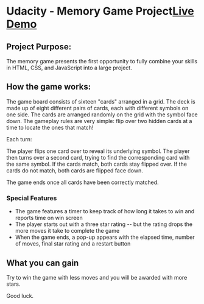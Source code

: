 # Udacity - Memory Game Project[Live Demo](https://archanabansal88.github.io/memory-game/)

## Project Purpose:

The memory game presents the first opportunity to fully combine your skills in HTML, CSS, and JavaScript into a large project. 

## How the game works:

The game board consists of sixteen "cards" arranged in a grid. The deck is made up of eight different pairs of cards, each with different symbols on one side. The cards are arranged randomly on the grid with the symbol face down. The gameplay rules are very simple: flip over two hidden cards at a time to locate the ones that match!

Each turn:

The player flips one card over to reveal its underlying symbol.
The player then turns over a second card, trying to find the corresponding card with the same symbol.
If the cards match, both cards stay flipped over.
If the cards do not match, both cards are flipped face down.

The game ends once all cards have been correctly matched. 


### Special Features

- The game features a timer to keep track of how long it takes to win and reports time on win screen
- The player starts out with a three star rating -- but the rating drops the more moves it take to complete the game
- When the game ends, a pop-up appears with the elapsed time, number of moves, final star rating and a restart button


## What you can gain
Try to win the game with less moves and you will be awarded with more stars. 

Good luck.   
